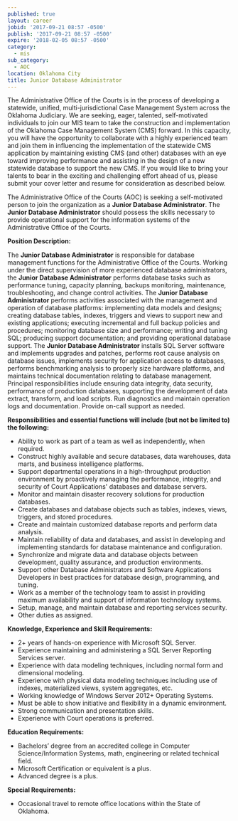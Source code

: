 ```yaml
---
published: true
layout: career
jobid: '2017-09-21 08:57 -0500'
publish: '2017-09-21 08:57 -0500'
expire: '2018-02-05 08:57 -0500'
category:
  - mis
sub_category:
  - AOC
location: Oklahoma City
title: Junior Database Administrator
---
```

The Administrative Office of the Courts is in the process of developing a statewide, unified, multi-jurisdictional Case Management System across the Oklahoma Judiciary.  We are seeking, eager, talented, self-motivated individuals to join our MIS team to take the construction and implementation of the Oklahoma Case Management System (CMS) forward.  In this capacity, you will have the opportunity to collaborate with a highly experienced team and join them in influencing the implementation of the statewide CMS application by maintaining existing CMS (and other) databases with an eye toward improving performance and assisting in the design of a new statewide database to support the new CMS.  If you would like to bring your talents to bear in the exciting and challenging effort ahead of us, please submit your cover letter and resume for consideration as described below.

The Administrative Office of the Courts (AOC) is seeking a self-motivated person to join the organization as a **Junior Database Administrator**.  The **Junior Database Administrator** should possess the skills necessary to provide operational support for the information systems of the Administrative Office of the Courts.

**Position Description:**

The **Junior Database Administrator** is responsible for database management functions for the Administrative Office of the Courts. Working under the direct supervision of more experienced database administrators, the **Junior Database Administrator** performs database tasks such as performance tuning, capacity planning, backups monitoring, maintenance, troubleshooting, and change control activities. The **Junior Database Administrator** performs activities associated with the management and operation of database platforms: implementing data models and designs; creating database tables, indexes, triggers and views to support new and existing applications; executing incremental and full backup policies and procedures; monitoring database size and performance; writing and tuning SQL; producing support documentation; and providing operational database support. The **Junior Database Administrator** installs SQL Server software and implements upgrades and patches, performs root cause analysis on database issues, implements security for application access to databases, performs benchmarking analysis to properly size hardware platforms, and maintains technical documentation relating to database management. Principal responsibilities include ensuring data integrity, data security, performance of production databases, supporting the development of data extract, transform, and load scripts. Run diagnostics and maintain operation logs and documentation. Provide on-call support as needed.

**Responsibilities and essential functions will include (but not be limited to) the following:**

- Ability to work as part of a team as well as independently, when required.
- Construct highly available and secure databases, data warehouses, data marts, and business intelligence platforms.
- Support departmental operations in a high-throughput production environment by proactively managing the performance, integrity, and security of Court Applications' databases and database servers. 
- Monitor and maintain disaster recovery solutions for production databases. 
- Create databases and database objects such as tables, indexes, views, triggers, and stored procedures.
- Create and maintain customized database reports and perform data analysis. 
- Maintain reliability of data and databases, and assist in developing and implementing standards for database maintenance and configuration.
- Synchronize and migrate data and database objects between development, quality assurance, and production environments. 
- Support other Database Administrators and Software Applications Developers in best practices for database design, programming, and tuning. 
- Work as a member of the technology team to assist in providing maximum availability and support of information technology systems. 
- Setup, manage, and maintain database and reporting services security.
- Other duties as assigned.


**Knowledge, Experience and Skill Requirements:**

- 2+ years of hands-on experience with Microsoft SQL Server.
- Experience maintaining and administering a SQL Server Reporting Services server.
- Experience with data modeling techniques, including normal form and dimensional modeling.
- Experience with physical data modeling techniques including use of indexes, materialized views, system aggregates, etc.
- Working knowledge of Windows Server 2012+ Operating Systems.
- Must be able to show initiative and flexibility in a dynamic environment. 
- Strong communication and presentation skills.
- Experience with Court operations is preferred.

	
**Education Requirements:**

- Bachelors’ degree from an accredited college in Computer Science/Information Systems, math, engineering or related technical field.
- Microsoft Certification or equivalent is a plus.
- Advanced degree is a plus.

**Special Requirements:**

- Occasional travel to remote office locations within the State of Oklahoma.
